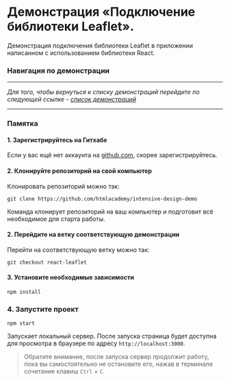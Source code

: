 # Демонстрация «Подключение библиотеки Leaflet».

Демонстрация подключения библиотеки Leaflet в приложении написанном с использованием библиотеки React.

### Навигация по демонстрации

---

_Для того, чтобы вернуться к списку демонстраций перейдите по следующей ссылке - [список демонcтраций](https://github.com/htmlacademy/intensive-design-demo)_

---

### Памятка

#### 1. Зарегистрируйтесь на Гитхабе

Если у вас ещё нет аккаунта на [github.com](https://github.com/join), скорее зарегистрируйтесь.

#### 2. Клонируйте репозиторий на свой компьютер

Клонировать репозиторий можно так:

```
git clone https://github.com/htmlacademy/intensive-design-demo
```

Команда клонирует репозиторий на ваш компьютер и подготовит всё необходимое для старта работы.

#### 2. Перейдите на ветку соответствующую демонстрации

Перейти на соответствующую ветку можно так:

```
git checkout react-leaflet
```

#### 3. Установите необходимые зависимости

```
npm install
```

### 4. Запустите проект

```
npm start
```

Запускает локальный сервер. После запуска страница будет доступна для просмотра в браузере по адресу `http://localhost:3000`.

> Обратите внимание, после запуска сервер продолжит работу, пока вы самостоятельно не остановите его, нажав в терминале сочетание клавиш `Ctrl` + `C`.
